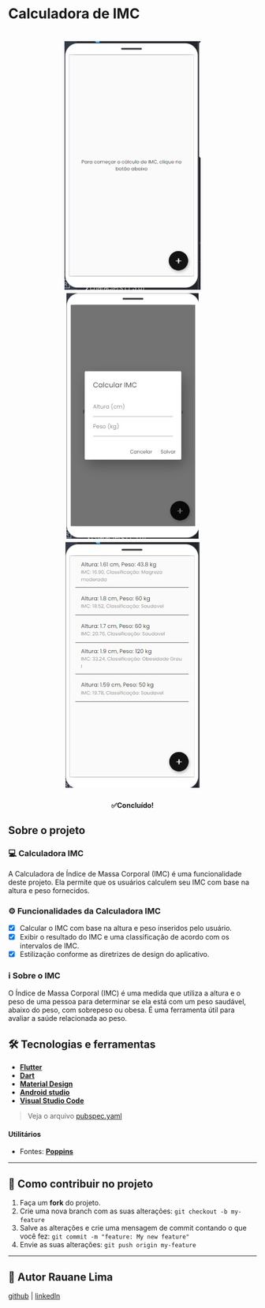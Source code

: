 # Calculadora de IMC
<h1 align="center">
  <img src=".github/Tela inicial - IMC.jpg"/>
  <img src=".github/Modal - IMC.jpg"/>
  <img src=".github/ListView - IMC.jpg"/>
</h1>

<h4 align="center">
✅Concluído!
</h4>


## **Sobre o projeto** <a name="sobre-o-projeto"></a>
### 💻 Calculadora IMC

A Calculadora de Índice de Massa Corporal (IMC) é uma funcionalidade deste projeto. Ela permite que os usuários calculem seu IMC com base na altura e peso fornecidos.

### ⚙️ Funcionalidades da Calculadora IMC

- [x] Calcular o IMC com base na altura e peso inseridos pelo usuário.
- [x] Exibir o resultado do IMC e uma classificação de acordo com os intervalos de IMC.
- [x] Estilização conforme as diretrizes de design do aplicativo.

### ℹ️ Sobre o IMC

O Índice de Massa Corporal (IMC) é uma medida que utiliza a altura e o peso de uma pessoa para determinar se ela está com um peso saudável, abaixo do peso, com sobrepeso ou obesa. É uma ferramenta útil para avaliar a saúde relacionada ao peso.


## 🛠 Tecnologias e ferramentas <a name="tecnologias"></a>

-   **[Flutter](https://flutter.dev/)**
-   **[Dart](https://dart.dev/)**
-   **[Material Design](https://m3.material.io/develop/flutter)**
-   **[Android studio](https://developer.android.com/studio)**
-   **[Visual Studio Code](https://code.visualstudio.com/)**

> Veja o arquivo  [pubspec.yaml](https://github.com/lRauane/calculadoraImcApp/blob/main/pubspec.yaml)

#### **Utilitários** <a name="utilitarios"></a>

-   Fontes:  **[Poppins](https://fonts.google.com/specimen/Archivo?query=poppins)**


---

## 💪 Como contribuir no projeto <a name="como-contribuir"></a>

1. Faça um **fork** do projeto.
2. Crie uma nova branch com as suas alterações: `git checkout -b my-feature`
3. Salve as alterações e crie uma mensagem de commit contando o que você fez: `git commit -m "feature: My new feature"`
4. Envie as suas alterações: `git push origin my-feature`

---

## 🦸 Autor <a name="autor">Rauane Lima</a>
[github](https://github.com/lRauane/)
|
[linkedln](https://www.linkedin.com/in/rauanee/)
